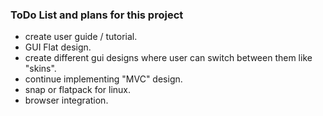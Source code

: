 ### ToDo List and plans for this project

- create user guide / tutorial.
- GUI Flat design.
- create different gui designs where user can switch between them like
  "skins".
- continue implementing "MVC" design.
- snap or flatpack for linux.
- browser integration.